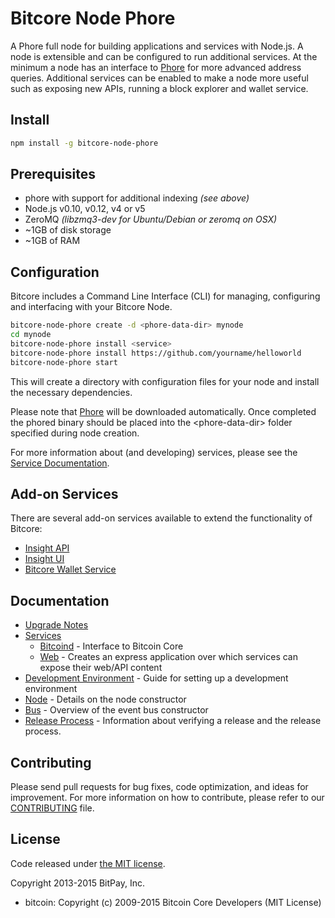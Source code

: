 Bitcore Node Phore
============

A Phore full node for building applications and services with Node.js. A node is extensible and can be configured to run additional services. At the minimum a node has an interface to [Phore](https://github.com/phoreproject/Phore) for more advanced address queries. Additional services can be enabled to make a node more useful such as exposing new APIs, running a block explorer and wallet service.

## Install

```bash
npm install -g bitcore-node-phore
```

## Prerequisites

- phore with support for additional indexing *(see above)*
- Node.js v0.10, v0.12, v4 or v5
- ZeroMQ *(libzmq3-dev for Ubuntu/Debian or zeromq on OSX)*
- ~1GB of disk storage
- ~1GB of RAM

## Configuration

Bitcore includes a Command Line Interface (CLI) for managing, configuring and interfacing with your Bitcore Node.

```bash
bitcore-node-phore create -d <phore-data-dir> mynode
cd mynode
bitcore-node-phore install <service>
bitcore-node-phore install https://github.com/yourname/helloworld
bitcore-node-phore start
```

This will create a directory with configuration files for your node and install the necessary dependencies.

Please note that [Phore](https://github.com/phoreproject/Phore) will be downloaded automatically. Once completed the phored binary should be placed into the &lt;phore-data-dir&gt; folder specified during node creation.

For more information about (and developing) services, please see the [Service Documentation](docs/services.md).

## Add-on Services

There are several add-on services available to extend the functionality of Bitcore:

- [Insight API](https://github.com/liray-unendlich/insight-api-phore/tree/master)
- [Insight UI](https://github.com/liray-unendlich/insight-ui-phore/tree/master)
- [Bitcore Wallet Service](https://github.com/bitpay/bitcore-wallet-service/tree/master)

## Documentation

- [Upgrade Notes](docs/upgrade.md)
- [Services](docs/services.md)
  - [Bitcoind](docs/services/bitcoind.md) - Interface to Bitcoin Core
  - [Web](docs/services/web.md) - Creates an express application over which services can expose their web/API content
- [Development Environment](docs/development.md) - Guide for setting up a development environment
- [Node](docs/node.md) - Details on the node constructor
- [Bus](docs/bus.md) - Overview of the event bus constructor
- [Release Process](docs/release.md) - Information about verifying a release and the release process.

## Contributing

Please send pull requests for bug fixes, code optimization, and ideas for improvement. For more information on how to contribute, please refer to our [CONTRIBUTING](https://github.com/bitpay/bitcore/blob/master/CONTRIBUTING.md) file.

## License

Code released under [the MIT license](https://github.com/bitpay/bitcore-node-phore/blob/master/LICENSE).

Copyright 2013-2015 BitPay, Inc.

- bitcoin: Copyright (c) 2009-2015 Bitcoin Core Developers (MIT License)
